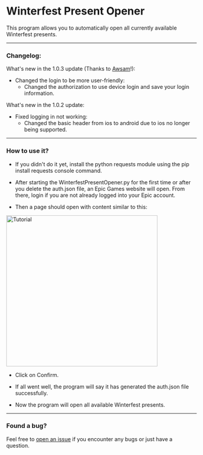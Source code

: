 # Winterfest Present Opener

This program allows you to automatically open all currently available Winterfest presents.

---
### Changelog:
What's new in the 1.0.3 update (Thanks to [Awsam](https://github.com/Just-Awsam)!):
- Changed the login to be more user-friendly:
  - Changed the authorization to use device login and save your login information.

What's new in the 1.0.2 update:
- Fixed logging in not working:
  - Changed the basic header from ios to android due to ios no longer being supported.
---

### How to use it?

- If you didn't do it yet, install the python requests module using the pip install requests console command.

- After starting the WinterfestPresentOpener.py for the first time or after you delete the auth.json file, an Epic Games website will open. From there, login if you are not already logged into your Epic account.

- Then a page should open with content similar to this:
<img src="https://github.com/user-attachments/assets/a07bdee4-df08-4f5d-8e3b-3f1f7b98459c" alt="Tutorial" width="400" />

- Click on Confirm.

- If all went well, the program will say it has generated the auth.json file successfully.

- Now the program will open all available Winterfest presents.
---

### Found a bug?
Feel free to [open an issue](https://github.com/PRO100KatYT/WinterfestPresentOpener/issues/new "Click here if you want to open an issue.") if you encounter any bugs or just have a question.
